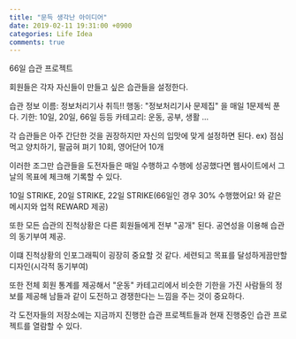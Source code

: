 ```yaml
---
title: "문득 생각난 아이디어"
date: 2019-02-11 19:31:00 +0900
categories: Life Idea
comments: true
---
```


66일 습관 프로젝트

회원들은 각자 자신들이 만들고 싶은 습관들을 설정한다.

습관 정보
이름: 정보처리기사 취득!!
행동: "정보처리기사 문제집" 을 매일 1문제씩 푼다.
기한: 10일, 20일, 66일 등등
카테고리: 운동, 공부, 생활 ...

각 습관들은 아주 간단한 것을 권장하지만 자신의 입맛에 맞게 설정하면 된다.
ex) 점심 먹고 양치하기, 팔굽혀 펴기 10회, 영어단어 10개

이러한 조그만 습관들을 도전자들은 매일 수행하고 수행에 성공했다면 웹사이트에서 그날의 목표에 체크해 기록할 수 있다.

10일 STRIKE, 20일 STRIKE, 22일 STRIKE(66일인 경우 30% 수행했어요! 와 같은 메시지와 업적 REWARD 제공)

또한 모든 습관의 진척상황은 다른 회원들에게 전부 "공개" 된다. 공연성을 이용해 습관의 동기부여 제공.

이떄 진척상황의 인포그래픽이 굉장히 중요할 것 같다. 세련되고 목표를 달성하게끔만할 디자인(시각적 동기부여)

또한 전체 회원 통계를 제공해서 "운동" 카테고리에서 비슷한 기한을 가진 사람들의 정보를 제공해 남들과 같이 도전하고 경쟁한다는 느낌을 주는 것이 중요하다.

각 도전자들의 저장소에는 지금까지 진행한 습관 프로젝트들과 현재 진행중인 습관 프로젝트를 열람할 수 있다.
